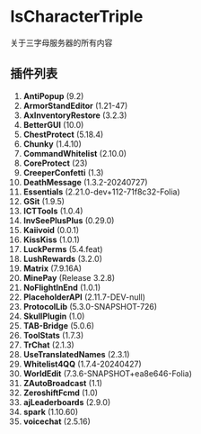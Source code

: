 # IsCharacterTriple

关于三字母服务器的所有内容

## 插件列表
1. **AntiPopup** (9.2)
2. **ArmorStandEditor** (1.21-47)
3. **AxInventoryRestore** (3.2.3)
4. **BetterGUI** (10.0)
5. **ChestProtect** (5.18.4)
6. **Chunky** (1.4.10)
7. **CommandWhitelist** (2.10.0)
8. **CoreProtect** (23)
9. **CreeperConfetti** (1.3)
10. **DeathMessage** (1.3.2-20240727)
11. **Essentials** (2.21.0-dev+112-71f8c32-Folia)
12. **GSit** (1.9.5)
13. **ICTTools** (1.0.4)
14. **InvSeePlusPlus** (0.29.0)
15. **Kaiivoid** (0.0.1)
16. **KissKiss** (1.0.1)
17. **LuckPerms** (5.4.feat)
18. **LushRewards** (3.2.0)
19. **Matrix** (7.9.16A)
20. **MinePay** (Release 3.2.8)
21. **NoFlightInEnd** (1.0.1)
22. **PlaceholderAPI** (2.11.7-DEV-null)
23. **ProtocolLib** (5.3.0-SNAPSHOT-726)
24. **SkullPlugin** (1.0)
25. **TAB-Bridge** (5.0.6)
26. **ToolStats** (1.7.3)
27. **TrChat** (2.1.3)
28. **UseTranslatedNames** (2.3.1)
29. **Whitelist4QQ** (1.7.4-20240427)
30. **WorldEdit** (7.3.6-SNAPSHOT+ea8e646-Folia)
31. **ZAutoBroadcast** (1.1)
32. **ZeroshiftFcmd** (1.0)
33. **ajLeaderboards** (2.9.0)
34. **spark** (1.10.60)
35. **voicechat** (2.5.16)
